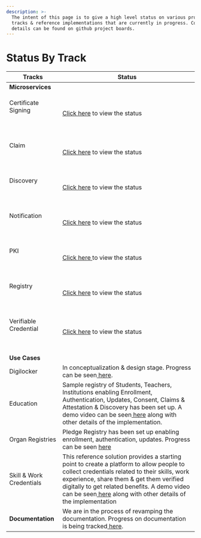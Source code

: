 ```yaml
---
description: >-
  The intent of this page is to give a high level status on various project
  tracks & reference implementations that are currently in progress. Complete
  details can be found on github project boards.
---
```


# Status By Track

| Tracks                                   | Status                                                                                                                                                                                                                                                                                                                                                                                       |
| ---------------------------------------- | -------------------------------------------------------------------------------------------------------------------------------------------------------------------------------------------------------------------------------------------------------------------------------------------------------------------------------------------------------------------------------------------- |
| **Microservices**                        |                                                                                                                                                                                                                                                                                                                                                                                              |
| <p>Certificate Signing</p><p><br></p>    | [Click here](https://github.com/orgs/Sunbird-RC/projects/16/views/1?filterQuery=label%3A%22ms%3A+Certificate+signing%22) to view the status                                                                                                                                                                                                                                                  |
| <p>Claim</p><p><br></p>                  | [Click here](https://github.com/orgs/Sunbird-RC/projects/16/views/1?filterQuery=label%3A%22ms%3A+Claim%22) to view the status                                                                                                                                                                                                                                                                |
| <p>Discovery</p><p><br></p>              | [Click here](https://github.com/orgs/Sunbird-RC/projects/16/views/1?filterQuery=label%3A%22ms%3A+Discovery%22) to view the status                                                                                                                                                                                                                                                            |
| <p>Notification </p><p><br></p>          | [Click here](https://github.com/orgs/Sunbird-RC/projects/16/views/1?filterQuery=label%3A%22ms%3A+Notification%22) to view the status                                                                                                                                                                                                                                                         |
| <p>PKI </p><p><br></p>                   | [Click here ](https://github.com/orgs/Sunbird-RC/projects/16/views/1?filterQuery=label%3A%22ms%3A+PKI%22)to view the status                                                                                                                                                                                                                                                                  |
| <p>Registry </p><p><br></p>              | [Click here](https://github.com/orgs/Sunbird-RC/projects/16/views/1?filterQuery=label%3A%22ms%3A+Registry%22) to view the status                                                                                                                                                                                                                                                             |
| <p>Verifiable Credential </p><p><br></p> | [Click here](https://github.com/orgs/Sunbird-RC/projects/16/views/1?filterQuery=label%3A%22ms%3A+Verifiable+Credential%22) to view the status                                                                                                                                                                                                                                                |
| **Use Cases**                            |                                                                                                                                                                                                                                                                                                                                                                                              |
| Digilocker                               | In conceptualization & design stage. Progress can be seen[ here](https://docs.sunbirdrc.dev/example-use-cases/digital-locker).                                                                                                                                                                                                                                                               |
| Education                                | Sample registry of Students, Teachers, Institutions enabling Enrollment, Authentication, Updates, Consent, Claims & Attestation & Discovery has been set up. A demo video can be seen[ here](https://docs.sunbirdrc.dev/example-use-cases/edu-registries) along with other details of the implementation.                                                                                    |
| Organ Registries                         | Pledge Registry has been set up enabling enrollment, authentication, updates. Progress can be seen [here](https://docs.sunbirdrc.dev/reference-solutions/organ-registries)                                                                                                                                                                                                                   |
| Skill & Work Credentials                 | This reference solution provides a starting point to create a platform to allow people to collect credentials related to their skills, work experience, share them & get them verified digitally to get related benefits. A demo video can be seen[ here](https://docs.sunbirdrc.dev/reference-solutions/skill-and-work-credentials-platform) along with other details of the implementation |
| **Documentation**                        | We are in the process of revamping the documentation. Progress on documentation is being tracked[ here](https://github.com/Sunbird-RC/community/projects/4).                                                                                                                                                                                                                                 |
